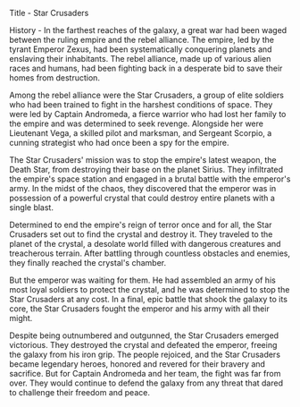 Title - Star Crusaders

History - In the farthest reaches of the galaxy, a great war had been waged between the ruling empire and the rebel alliance. The empire, led by the tyrant Emperor Zexus, had been systematically conquering planets and enslaving their inhabitants. The rebel alliance, made up of various alien races and humans, had been fighting back in a desperate bid to save their homes from destruction.

Among the rebel alliance were the Star Crusaders, a group of elite soldiers who had been trained to fight in the harshest conditions of space. They were led by Captain Andromeda, a fierce warrior who had lost her family to the empire and was determined to seek revenge. Alongside her were Lieutenant Vega, a skilled pilot and marksman, and Sergeant Scorpio, a cunning strategist who had once been a spy for the empire.

The Star Crusaders' mission was to stop the empire's latest weapon, the Death Star, from destroying their base on the planet Sirius. They infiltrated the empire's space station and engaged in a brutal battle with the emperor's army. In the midst of the chaos, they discovered that the emperor was in possession of a powerful crystal that could destroy entire planets with a single blast.

Determined to end the empire's reign of terror once and for all, the Star Crusaders set out to find the crystal and destroy it. They traveled to the planet of the crystal, a desolate world filled with dangerous creatures and treacherous terrain. After battling through countless obstacles and enemies, they finally reached the crystal's chamber.

But the emperor was waiting for them. He had assembled an army of his most loyal soldiers to protect the crystal, and he was determined to stop the Star Crusaders at any cost. In a final, epic battle that shook the galaxy to its core, the Star Crusaders fought the emperor and his army with all their might.

Despite being outnumbered and outgunned, the Star Crusaders emerged victorious. They destroyed the crystal and defeated the emperor, freeing the galaxy from his iron grip. The people rejoiced, and the Star Crusaders became legendary heroes, honored and revered for their bravery and sacrifice. But for Captain Andromeda and her team, the fight was far from over. They would continue to defend the galaxy from any threat that dared to challenge their freedom and peace.